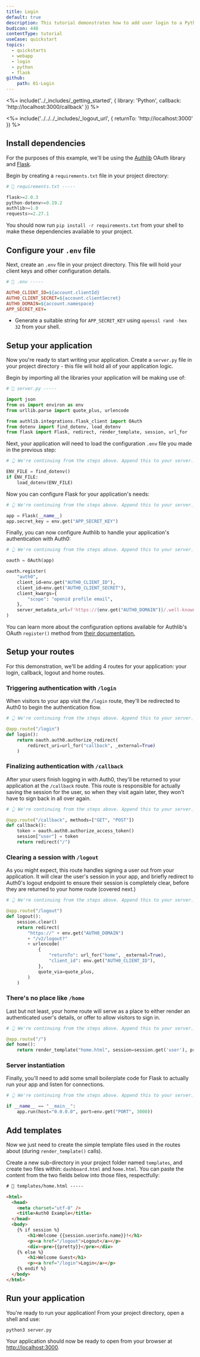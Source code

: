 ```yaml
---
title: Login
default: true
description: This tutorial demonstrates how to add user login to a Python web Application built with the Flask framework and Authlib OAuth library.
budicon: 448
contentType: tutorial
useCase: quickstart
topics:
  - quickstarts
  - webapp
  - login
  - python
  - flask
github:
    path: 01-Login
---
```

<%= include('../_includes/_getting_started', { library: 'Python', callback: 'http://localhost:3000/callback' }) %>

<%= include('../../../_includes/_logout_url', { returnTo: 'http://localhost:3000' }) %>

## Install dependencies

For the purposes of this example, we'll be using the [Authlib](https://authlib.org/) OAuth library and [Flask](https://flask.palletsprojects.com/en/2.0.x/).

Begin by creating a `requirements.txt` file in your project directory:

```python
# 📁 requirements.txt -----

flask>=2.0.3
python-dotenv>=0.19.2
authlib>=1.0
requests>=2.27.1
```

You should now run `pip install -r requirements.txt` from your shell to make these dependencies available to your project.

## Configure your `.env` file

Next, create an `.env` file in your project directory. This file will hold your client keys and other configuration details.

```ini
# 📁 .env -----

AUTH0_CLIENT_ID=${account.clientId}
AUTH0_CLIENT_SECRET=${account.clientSecret}
AUTH0_DOMAIN=${account.namespace}
APP_SECRET_KEY=

```

- Generate a suitable string for `APP_SECRET_KEY` using `openssl rand -hex 32` from your shell.

## Setup your application

Now you're ready to start writing your application. Create a `server.py` file in your project directory - this file will hold all of your application logic.

Begin by importing all the libraries your application will be making use of:

```python
# 📁 server.py -----

import json
from os import environ as env
from urllib.parse import quote_plus, urlencode

from authlib.integrations.flask_client import OAuth
from dotenv import find_dotenv, load_dotenv
from flask import Flask, redirect, render_template, session, url_for
```

Next, your application will need to load the configuration `.env` file you made in the previous step:

```python
# 👆 We're continuing from the steps above. Append this to your server.py file.

ENV_FILE = find_dotenv()
if ENV_FILE:
    load_dotenv(ENV_FILE)
```

Now you can configure Flask for your application's needs:

```python
# 👆 We're continuing from the steps above. Append this to your server.py file.

app = Flask(__name__)
app.secret_key = env.get("APP_SECRET_KEY")
```

Finally, you can now configure Authlib to handle your application's authentication with Auth0:

```python
# 👆 We're continuing from the steps above. Append this to your server.py file.

oauth = OAuth(app)

oauth.register(
    "auth0",
    client_id=env.get("AUTH0_CLIENT_ID"),
    client_id=env.get("AUTH0_CLIENT_SECRET"),
    client_kwargs={
        "scope": "openid profile email",
    },
    server_metadata_url=f'https://{env.get("AUTH0_DOMAIN")}/.well-known/openid-configuration'
)
```

You can learn more about the configuration options available for Authlib's OAuth `register()` method from [their documentation.](https://docs.authlib.org/en/latest/client/frameworks.html#using-oauth-2-0-to-log-in)

## Setup your routes

For this demonstration, we'll be adding 4 routes for your application: your login, callback, logout and home routes.

### Triggering authentication with `/login`
When visitors to your app visit the `/login` route, they'll be redirected to Auth0 to begin the authentication flow.

```python
# 👆 We're continuing from the steps above. Append this to your server.py file.

@app.route("/login")
def login():
    return oauth.auth0.authorize_redirect(
        redirect_uri=url_for("callback", _external=True)
    )
```

### Finalizing authentication with `/callback`
After your users finish logging in with Auth0, they'll be returned to your application at the `/callback` route. This route is responsible for actually saving the session for the user, so when they visit again later, they won't have to sign back in all over again.

```python
# 👆 We're continuing from the steps above. Append this to your server.py file.

@app.route("/callback", methods=["GET", "POST"])
def callback():
    token = oauth.auth0.authorize_access_token()
    session["user"] = token
    return redirect("/")
```

### Clearing a session with `/logout`
As you might expect, this route handles signing a user out from your application. It will clear the user's session in your app, and briefly redirect to Auth0's logout endpoint to ensure their session is completely clear, before they are returned to your home route (covered next.)

```python
# 👆 We're continuing from the steps above. Append this to your server.py file.

@app.route("/logout")
def logout():
    session.clear()
    return redirect(
        "https://" + env.get("AUTH0_DOMAIN")
        + "/v2/logout?"
        + urlencode(
            {
                "returnTo": url_for("home", _external=True),
                "client_id": env.get("AUTH0_CLIENT_ID"),
            },
            quote_via=quote_plus,
        )
    )
```

### There's no place like `/home`
Last but not least, your home route will serve as a place to either render an authenticated user's details, or offer to allow visitors to sign in.

```python
# 👆 We're continuing from the steps above. Append this to your server.py file.

@app.route("/")
def home():
    return render_template("home.html", session=session.get('user'), pretty=json.dumps(session.get('user'), indent=4))
```

### Server instantiation
Finally, you'll need to add some small boilerplate code for Flask to actually run your app and listen for connections.

```python
# 👆 We're continuing from the steps above. Append this to your server.py file.

if __name__ == "__main__":
    app.run(host="0.0.0.0", port=env.get("PORT", 3000))
```

## Add templates

Now we just need to create the simple template files used in the routes about (during `render_template()` calls).

Create a new sub-directory in your project folder named `templates`, and create two files within: `dashboard.html` and `home.html`. You can paste the content from the two fields below into those files, respectfully:

```html
# 📁 templates/home.html -----

<html>
  <head>
    <meta charset="utf-8" />
    <title>Auth0 Example</title>
  </head>
  <body>
    {% if session %}
        <h1>Welcome {{session.userinfo.name}}!</h1>
        <p><a href="/logout">Logout</a></p>
        <div><pre>{{pretty}}</pre></div>
    {% else %}
        <h1>Welcome Guest</h1>
        <p><a href="/login">Login</a></p>
    {% endif %}
  </body>
</html>
```

## Run your application

You're ready to run your application! From your project directory, open a shell and use:

```sh
python3 server.py
```

Your application should now be ready to open from your browser at [http://localhost:3000](http://localhost:3000).
